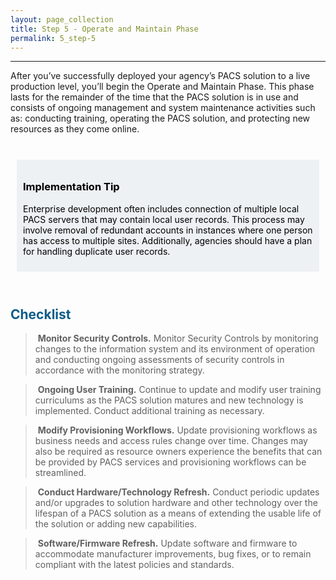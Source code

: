 ```yaml
---
layout: page_collection
title: Step 5 - Operate and Maintain Phase
permalink: 5_step-5
---
```

<script>
$(function() {
  $( "#accordion" ).accordion({
    heightStyle: "content",
    collapsible: "true",
    active: "false"
  });
});
</script>

<script src="https://use.fontawesome.com/e20c671b68.js"></script>
-----------------------------------------------------------

After you’ve successfully deployed your agency’s PACS solution to a live production level, you’ll begin the Operate and Maintain Phase. This phase lasts for the remainder of the time that the PACS solution is in use and consists of ongoing management and system maintenance activities such as: conducting training, operating the PACS solution, and protecting new resources as they come online.

<br>

<div style="background-color: #edf1f3;color: black;margin: 10px;padding: 10px">

<h3><span>Implementation Tip</span></h3>
<p><span>Enterprise development often includes connection of multiple local PACS servers that may contain local user records. This process may involve removal of redundant accounts in instances where one person has access to multiple sites. Additionally, agencies  should have a plan for handling duplicate user records.</span></p>

</div>

<br>

## <span style="color: #0C5C89">**Checklist**</span>

> <i class="fa fa-check-square-o"></i> &nbsp;**Monitor Security Controls.** Monitor Security Controls by monitoring changes to the information system and its environment of operation and conducting ongoing assessments of security controls in accordance with the monitoring strategy.

> <i class="fa fa-check-square-o"></i> &nbsp;**Ongoing User Training.** Continue to update and modify user training curriculums as the PACS solution matures and new technology is implemented. Conduct additional training as necessary.

> <i class="fa fa-check-square-o"></i> &nbsp;**Modify Provisioning Workflows.** Update provisioning workflows as business needs and access rules change over time. Changes may also be required as resource owners experience the benefits that can be provided by PACS services and provisioning workflows can be streamlined.

> <i class="fa fa-check-square-o"></i> &nbsp;**Conduct Hardware/Technology Refresh.** Conduct periodic updates and/or upgrades to solution hardware and other technology over the lifespan of a PACS solution as a means of extending the usable life of the solution or adding new capabilities.

> <i class="fa fa-check-square-o"></i> &nbsp;**Software/Firmware Refresh.** Update software and firmware to accommodate manufacturer improvements, bug fixes, or to remain compliant with the latest policies and standards.
